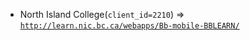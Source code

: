  - North Island College(`client_id=2210`) => [`http://learn.nic.bc.ca/webapps/Bb-mobile-BBLEARN/`](http://learn.nic.bc.ca/webapps/Bb-mobile-BBLEARN/)
